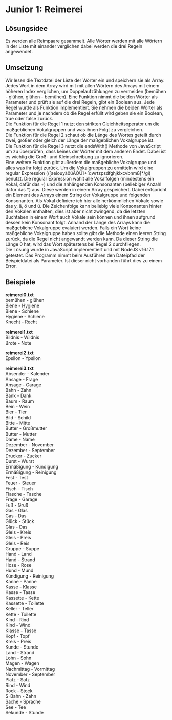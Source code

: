 # Junior 1: Reimerei

## Lösungsidee

Es werden alle Reimpaare gesammelt. Alle Wörter werden mit alle Wörtern in der Liste mit einander verglichen dabei werden die drei Regeln angewendet.


## Umsetzung

Wir lesen die Textdatei der Liste der Wörter ein und speichern sie als Array. Jedes Wort in dem Array wird mit mit allen Wörtern des Arrays mit einem höheren Index verglichen, um Doppelaufzählungen zu vermeiden (bemühen - glühen, glühen - bemühen). Eine Funktion nimmt die beiden Wörter als Parameter und prüft sie auf die drei Regeln, gibt ein Boolean aus.
Jede Regel wurde als Funktion implementiert. Sie nehmen die beiden Wörter als Parameter und je nachdem ob die Regel erfüllt wird geben sie ein Boolean, true oder false zurück.  
Die Funktion für die Regel 1 nutzt den strikten Gleichheitsoperator um die maßgeblichen Vokalgruppen und was ihnen Folgt zu vergleichen.  
Die Funktion für die Regel 2 schaut ob die Länge des Wortes geteilt durch zwei, größer oder gleich der Länge der maßgeblichen Vokalgruppe ist.  
Die Funktion für die Regel 3 nutzt die endsWith() Methode von JavaScript um zu überprüfen, dass keines der Wörter mit dem anderen Endet. Dabei ist es wichtig die Groß- und Kleinschreibung zu ignorieren.  
Eine weitere Funktion gibt außerdem die maßgebliche Vokalgruppe und alles was ihr folgt zurück. Um die Vokalgruppen zu ermitteln wird eine regular Expression (/[aeiouyäöüÄÖÜ]+[qwrtzpsdfghjklxcvbnmß]*/gi) benutzt. Die regular Expression wählt alle Vokalfolgen (mindestens ein Vokal, dafür das +) und die anhängenden Konsonanten (beliebiger Anzahl dafür das *) aus. Diese werden in einem Array gespeichert. Dabei entspricht ein Element des Arrays einem String der Vokalgruppe und folgenden Konsonanten. Als Vokal definiere ich hier alle herkömmlichen Vokale sowie das y, ä, ö und ü. Die Zeichenfolge kann beliebig viele Konsonanten hinter den Vokalen enthalten, dies ist aber nicht zwingend, da die letzten Buchtaben in einem Wort auch Vokale sein können und ihnen aufgrund dessen kein Konsonant folgt. Anhand der Länge des Arrays kann die maßgebliche Vokalgruppe evaluiert werden. Falls ein Wort keine maßgebliche Vokalgruppe haben sollte gibt die Methode einen leeren String zurück, da die Regel nicht angewandt werden kann. Da dieser String die Länge 0 hat, wird das Wort spätestens bei Regel 2 durchfliegen.  
Die Lösung wurde in JavaScript implementiert und mit NodeJS v16.17.1 getestet. Das Programm nimmt beim Ausführen den Dateipfad der Beispieldatei als Parameter. Ist dieser nicht vorhanden führt dies zu einem Error.

## Beispiele

**reimerei0.txt**  
bemühen - glühen  
Biene - Hygiene  
Biene - Schiene  
Hygiene - Schiene  
Knecht - Recht

**reimerei1.txt**  
Bildnis - Wildnis  
Brote - Note

**reimerei2.txt**  
Epsilon - Ypsilon

**reimerei3.txt**  
Absender - Kalender  
Ansage - Frage  
Ansage - Garage  
Bahn - Zahn  
Bank - Dank  
Baum - Raum  
Bein - Wein  
Bier - Tier  
Bild - Schild  
Bitte - Mitte  
Butter - Großmutter  
Butter - Mutter  
Dame - Name  
Dezember - November  
Dezember - September  
Drucker - Zucker  
Durst - Wurst  
Ermäßigung - Kündigung  
Ermäßigung - Reinigung  
Fest - Test  
Feuer - Steuer  
Fisch - Tisch  
Flasche - Tasche  
Frage - Garage  
Fuß - Gruß  
Gas - Glas  
Gas - Das  
Glück - Stück  
Glas - Das  
Gleis - Kreis  
Gleis - Preis  
Gleis - Reis  
Gruppe - Suppe  
Hand - Land  
Hand - Strand  
Hose - Rose  
Hund - Mund  
Kündigung - Reinigung  
Kanne - Panne  
Kasse - Klasse  
Kasse - Tasse  
Kassette - Kette  
Kassette - Toilette  
Keller - Teller  
Kette - Toilette  
Kind - Rind  
Kind - Wind  
Klasse - Tasse  
Kopf - Topf  
Kreis - Preis  
Kunde - Stunde  
Land - Strand  
Lohn - Sohn  
Magen - Wagen  
Nachmittag - Vormittag  
November - September  
Platz - Satz  
Rind - Wind  
Rock - Stock  
S-Bahn - Zahn  
Sache - Sprache  
See - Tee  
Sekunde - Stunde
